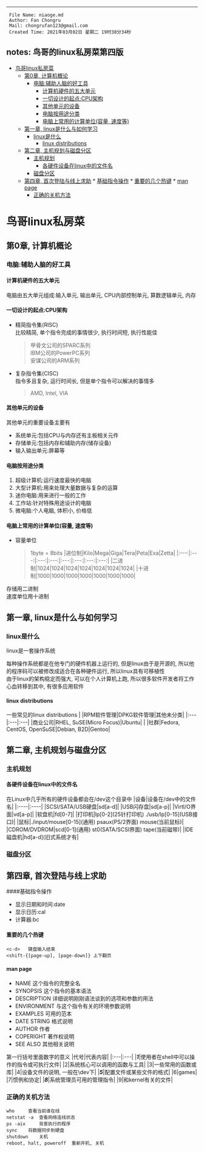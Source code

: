 ---------------------------------------------------------------------------
	 File Name: niaoge.md
	 Author: Fan Chongru
	 Mail: chongrufan123@gmail.com
	 Created Time: 2021年03月02日 星期二 19时38分34秒
   notes: 鸟哥的linux私房菜第四版
 --------------------------------------------------------------------------

<!-- vim-markdown-toc Marked -->

* [鸟哥linux私房菜](#鸟哥linux私房菜)
    * [第0章, 计算机概论](#第0章,-计算机概论)
        * [电脑:辅助人脑的好工具](#电脑:辅助人脑的好工具)
            * [计算机硬件的五大单元](#计算机硬件的五大单元)
            * [一切设计的起点:CPU架构](#一切设计的起点:cpu架构)
            * [其他单元的设备](#其他单元的设备)
            * [电脑按用途分类](#电脑按用途分类)
            * [电脑上常用的计算单位(容量, 速度等)](#电脑上常用的计算单位(容量,-速度等))
    * [第一章, linux是什么与如何学习](#第一章,-linux是什么与如何学习)
        * [linux是什么](#linux是什么)
            * [linux distributions](#linux-distributions)
    * [第二章, 主机规划与磁盘分区](#第二章,-主机规划与磁盘分区)
        * [主机规划](#主机规划)
            * [各硬件设备在linux中的文件名](#各硬件设备在linux中的文件名)
        * [磁盘分区](#磁盘分区)
    * [第四章, 首次登陆与线上求助](#第四章,-首次登陆与线上求助)
            * [基础指令操作](#基础指令操作)
            * [重要的几个热键](#重要的几个热键)
            * [man page](#man-page)
        * [正确的关机方法](#正确的关机方法)

<!-- vim-markdown-toc -->
# 鸟哥linux私房菜

## 第0章, 计算机概论

### 电脑:辅助人脑的好工具

#### 计算机硬件的五大单元
电脑由五大单元组成:输入单元, 输出单元, CPU内部控制单元, 算数逻辑单元, 内存

#### 一切设计的起点:CPU架构 
-   精简指令集(RISC)  
    比较精简, 单个指令完成的事情很少, 执行时间短, 执行性能佳
    >   甲骨文公司的SPARC系列  
        IBM公司的PowerPC系列  
        安谋公司的ARM系列
-   复杂指令集(CISC)  
    指令多且复杂, 运行时间长, 但是单个指令可以解决的事情多
    >   AMD, Intel, VIA

#### 其他单元的设备
其他单元的重要设备主要有
-   系统单元:包括CPU与内存还有主板相关元件
-   存储单元:包括内存和辅助内存(储存设备)
-   输入输出单元:屏幕等

#### 电脑按用途分类
1.  超级计算机:运行速度最快的电脑
2.  大型计算机:用来处理大量数据与复杂的运算
3.  迷你电脑:用来进行一般的工作
4.  工作站:针对特殊用途设计的电脑
5.  微电脑:个人电脑, 体积小, 价格低

#### 电脑上常用的计算单位(容量, 速度等)
-   容量单位
    >   1byte = 8bits
|进位制|Kilo|Mega|Giga|Tera|Peta|Exa|Zetta|
|:---:|:---:|:---:|:---:|:---:|:---:|:---:|:---:|
|二进制|1024|1024|1024|1024|1024|1024|1024|
|十进制|1000|1000|1000|1000|1000|1000|1000|

存储用二进制  
速度单位用十进制

## 第一章, linux是什么与如何学习

### linux是什么
linux是一套操作系统

每种操作系统都是在他专门的硬件机器上运行的, 但是linux由于是开源的,
所以他的程序码可以被修改成适合在各种硬件运行, 所以linux具有可移植性  
由于linux的架构稳定而强大, 可以在个人计算机上跑, 所以很多软件开发者将工作心血转移到其中, 有很多应用软件

#### linux distributions
一些常见的linux distributions
| |RPM软件管理|DPKG软件管理|其他未分类|
|:---|:---|:---|
|商业公司|RHEL, SuSE(Micro Focus)|Ubuntu| |
|社群|Fedora, CentOS, OpenSuSE|Debian, B2D|Gentoo|

## 第二章, 主机规划与磁盘分区

### 主机规划

#### 各硬件设备在linux中的文件名
在Linux中几乎所有的硬件设备都会在/dev这个目录中
|设备|设备在/dev中的文件名|
|:----|:----|
|SCSI/SATA/USB硬盘|sd[a-d]|
|USB闪存盘|sd[a-p]|
|Virtl/O界面|vd[a-p]|
|软盘机|fd[0-7]|
|打印机|lp\[0-2](25针打印机) ./usb/lp\[0-15](USB接口)|
|鼠标|./input/mouse\[0-15](通用) psaux(PS/2界面) mouse(当前鼠标)|
|CDROM/DVDROM|scd\[0-1](通用) st0(SATA/SCSI界面) tape(当前磁带)|
|IDE磁盘机|hd\[a-d](旧式系统才有|

### 磁盘分区

## 第四章, 首次登陆与线上求助

####基础指令操作
-   显示日期和时间:date  
-   显示日历:cal  
-   计算器:bc

#### 重要的几个热键
```
<c-d>   键盘输入结束
<shift-{[page-up], [page-down]} 上下翻页
```

#### man page
-   NAME    这个指令的完整全名
-   SYNOPSIS    这个指令的基本语法
-   DESCRIPTION 详细说明刚刚语法谈到的选项和参数的用法
-   ENVIRONMENT 与这个指令有关的环境参数说明
-   EXAMPLES    可用的范本
-   DATE STRING 格式说明
-   AUTHOR      作者
-   COPERIGHT   著作权说明
-   SEE ALSO    其他相关说明

第一行括号里面数字的意义
|代号|代表内容|
|:---|:---|
|***1***|使用者在shell中可以操作的指令或可执行文件|
|2|系统核心可以调用的函数与工具|
|3|一些常用的函数或库|
|4|设备文件的说明, 一般在\dev下|
|***5***|配置文件或某些文件的格式|
|6|games|
|7|惯例和协定|
|***8***|系统管理员可用的管理指令|
|9|和kernel有关的文件|

### 正确的关机方法
```
who     查看当前谁在线
netstat -a  查看网络连线状态
ps -aix     背景执行的程序
sync    将数据同步到硬盘
shutdown    关机
reboot, halt, poweroff  重新开机, 关机

